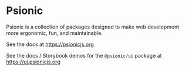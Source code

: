 # Psionic

Psionic is a collection of packages designed to make web development more ergonomic, fun, and maintainable.

See the docs at https://psionicjs.org

See the docs / Storybook demos for the `@psionic/ui` package at https://ui.psionicjs.org